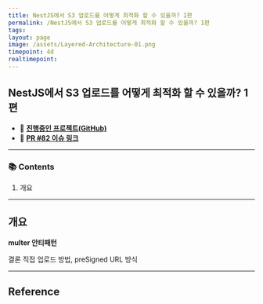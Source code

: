 ```yaml
---
title: NestJS에서 S3 업로드를 어떻게 최적화 할 수 있을까? 1편
permalink: /NestJS에서 S3 업로드를 어떻게 최적화 할 수 있을까? 1편
tags: 
layout: page
image: /assets/Layered-Architecture-01.png
timepoint: 4d
realtimepoint:
---
```


## NestJS에서 S3 업로드를 어떻게 최적화 할 수 있을까? 1편

- 🐙 **[진행중인 프로젝트(GitHub)](https://github.com/yanggwangseong/daily-sentence-be)** 
- 🔗 **[PR #82 이슈 링크](https://github.com/f-lab-edu/Mokakbab/pull/82)** 

---

### 📚 Contents

1. 개요


---

## 개요

**multer 안티패턴** 

결론 직접 업로드 방법, preSigned URL 방식

---

## Reference
